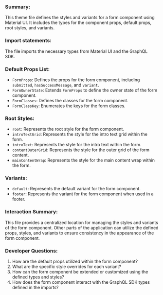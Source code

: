 ### Summary:
This theme file defines the styles and variants for a form component using Material UI. It includes the types for the component props, default props, root styles, and variants.

### Import statements:
The file imports the necessary types from Material UI and the GraphQL SDK.

### Default Props List:
- `FormProps`: Defines the props for the form component, including `submitted`, `hasSuccessMessage`, and `variant`.
- `FormOwnerState`: Extends `FormProps` to define the owner state of the form component.
- `FormClasses`: Defines the classes for the form component.
- `FormClassKey`: Enumerates the keys for the form classes.

### Root Styles:
- `root`: Represents the root style for the form component.
- `introTextGrid`: Represents the style for the intro text grid within the form.
- `introText`: Represents the style for the intro text within the form.
- `contentOuterGrid`: Represents the style for the outer grid of the form content.
- `mainContentWrap`: Represents the style for the main content wrap within the form.

### Variants:
- `default`: Represents the default variant for the form component.
- `footer`: Represents the variant for the form component when used in a footer.

### Interaction Summary:
This file provides a centralized location for managing the styles and variants of the form component. Other parts of the application can utilize the defined props, styles, and variants to ensure consistency in the appearance of the form component.

### Developer Questions:
1. How are the default props utilized within the form component?
2. What are the specific style overrides for each variant?
3. How can the form component be extended or customized using the defined types and styles?
4. How does the form component interact with the GraphQL SDK types defined in the imports?